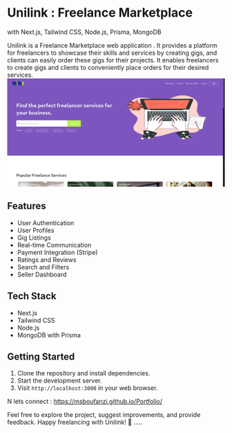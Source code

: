 # Unilink : Freelance Marketplace
with Next.js, Tailwind CSS, Node.js, Prisma, MongoDB

Unilink is a Freelance Marketplace web application . It provides a platform for freelancers to showcase their skills and services by creating gigs, and clients can easily order these gigs for their projects. It enables freelancers to create gigs and clients to conveniently place orders for their desired services.
![Unilink Screenshot](unilink.png)


## Features

- User Authentication
- User Profiles
- Gig Listings
- Real-time Communication
- Payment Integration (Stripe)
- Ratings and Reviews
- Search and Filters
- Seller Dashboard

## Tech Stack

- Next.js
- Tailwind CSS
- Node.js
- MongoDB with Prisma

## Getting Started

1. Clone the repository and install dependencies.
2. Start the development server.
3. Visit `http://localhost:3000` in your web browser.



N lets connect : https://msboufanzi.github.io/Portfolio/

Feel free to explore the project, suggest improvements, and provide feedback. Happy freelancing with Unilink! 🚀
.....
